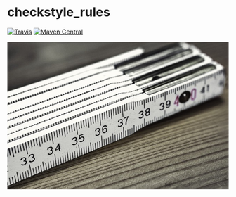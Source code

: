 checkstyle_rules
============

[![Travis](https://img.shields.io/travis/io7m/checkstyle_rules.png?style=flat-square)](https://travis-ci.org/io7m/checkstyle_rules)
[![Maven Central](https://img.shields.io/maven-central/v/com.io7m.checkstyle_rules/com.io7m.checkstyle_rules.png?style=flat-square)](http://search.maven.org/#search%7Cga%7C1%7Cg%3A%22com.io7m.checkstyle_rules%22)

![checkstyle_rules](./src/site/resources/checkstyle_rules.jpg?raw=true)
